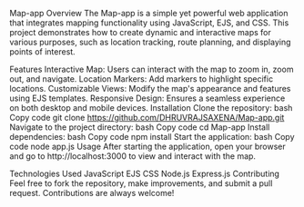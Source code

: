 Map-app
Overview
The Map-app is a simple yet powerful web application that integrates mapping functionality using JavaScript, EJS, and CSS. This project demonstrates how to create dynamic and interactive maps for various purposes, such as location tracking, route planning, and displaying points of interest.

Features
Interactive Map: Users can interact with the map to zoom in, zoom out, and navigate.
Location Markers: Add markers to highlight specific locations.
Customizable Views: Modify the map's appearance and features using EJS templates.
Responsive Design: Ensures a seamless experience on both desktop and mobile devices.
Installation
Clone the repository:
bash
Copy code
git clone https://github.com/DHRUVRAJSAXENA/Map-app.git
Navigate to the project directory:
bash
Copy code
cd Map-app
Install dependencies:
bash
Copy code
npm install
Start the application:
bash
Copy code
node app.js
Usage
After starting the application, open your browser and go to http://localhost:3000 to view and interact with the map.

Technologies Used
JavaScript
EJS
CSS
Node.js
Express.js
Contributing
Feel free to fork the repository, make improvements, and submit a pull request. Contributions are always welcome!
